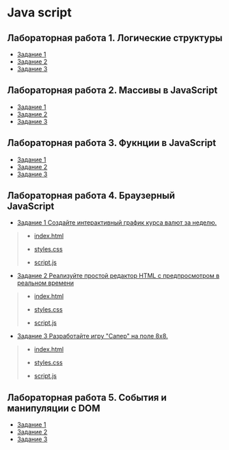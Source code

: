 # Java script
## Лабораторная работа 1. Логические структуры

* [Задание 1](z1.js)
* [Задание 2](z2.js)
* [Задание 3](z3.js)

## Лабораторная работа 2. Массивы в JavaScript

* [Задание 1](l2_z1.js)
* [Задание 2](l2_z2.js)
* [Задание 3](l2_z3.js)

## Лабораторная работа 3. Фукнции в JavaScript

* [Задание 1](l3_z1.js)
* [Задание 2](l3_z2.js)
* [Задание 3](l3_z3.js)

## Лабораторная работа 4. Браузерный JavaScript

* [Задание 1 Создайте интерактивный график курса валют за неделю.]()
> * [index.html](z1_Index.html)
> 
> * [styles.css](z1_styles.css)
> 
> * [script.js](z1_script.js)

* [Задание 2 Реализуйте простой редактор HTML с предпросмотром в реальном времени]()
> * [index.html](z2_Index.html)
> 
> * [styles.css](z2_styles.css)
> 
> * [script.js](z2_script.js)
* [Задание 3 Разработайте игру "Сапер" на поле 8x8.]()
> * [index.html](Index.html)
> 
> * [styles.css](styles.css)
> 
> * [script.js](script.js)

## Лабораторная работа 5. События и манипуляции с DOM

* [Задание 1]()
* [Задание 2]()
* [Задание 3]()


